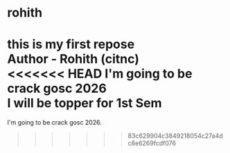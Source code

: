 # rohith
this is my first repose
<br>
Author - Rohith (citnc)
<br>
<<<<<<< HEAD
I'm going to be crack gosc 2026
<br>
I will be topper for 1st Sem
=======
I'm going to be crack gosc 2026.
>>>>>>> 83c629904c3849218054c27a4dc8e6269fcdf076
